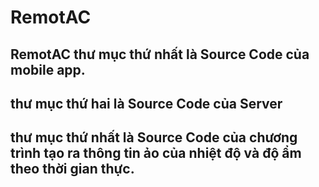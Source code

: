 # RemotAC
RemotAC
thư mục thứ nhất là Source Code của mobile app.
------------------------------------------------------------------------------------------------------------------
thư mục thứ hai là Source Code của Server
-------------------------------------------------------------------------------------------------------------------
thư mục thứ nhất là Source Code của chương trình tạo ra thông tin ảo của nhiệt độ và độ ẩm theo thời gian thực.
--------------------------------------------------------------------------------------------------------------------



